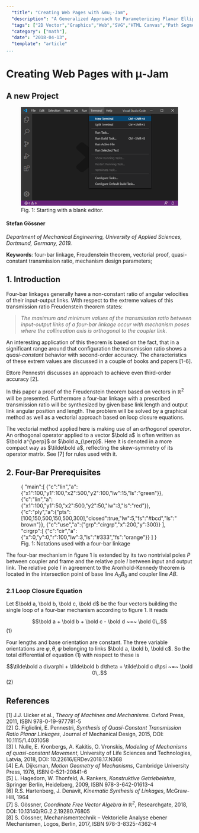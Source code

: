 ```yaml
---
  "title": "Creating Web Pages with &mu;-Jam",
  "description": "A Generalized Approach to Parameterizing Planar Elliptical Arcs.",
  "tags": ["2D Vector","Graphics","Web","SVG","HTML Canvas","Path Segment"],
  "category": ["math"],
  "date": "2018-04-13",
  "template": "article"
...
```

# Creating Web Pages with &mu;-Jam

## A new Project


<figure>
  <img src="./img/mu-jam.01.png">
  <figcaption>Fig. 1: Starting with a blank editor.</figcaption>
</figure>

 



#### Stefan Gössner

*Department of Mechanical Engineering, University of Applied Sciences, Dortmund, Germany, 2019.*

**Keywords**:  four-bar linkage, Freudenstein theorem, vectorial proof, quasi-constant transmission ratio, mechanism design parameters; 


## 1. Introduction

Four-bar linkages generally have a non-constant ratio of angular velocities of their input-output links. With respect to the extreme values of this transmission ratio Freudenstein theorem states:

> *The maximum and minimum values of the transmission ratio between input-output links of a four-bar linkage occur with mechanism poses where the collineation axis is orthogonal to the coupler link*.

An interesting application of this theorem is based on the fact, that in a significant range around that configuration the transmission ratio shows a *quasi-constant* behavior with second-order accuracy. The characteristics of these extrem values are discussed in a couple of books and papers [1-6].

Ettore Pennestri discusses an approach to achieve even third-order accuracy [2].

In this paper a proof of the Freudenstein theorem based on vectors in $\mathbb R^2$ will be presented. Furthermore a four-bar linkage with a prescribed transmission ratio will be synthesized by given base link length and output link angular position and length. The problem will be solved by a graphical method as well as a vectorial approach based on loop closure equations.

 The vectorial method applied here is making use of an *orthogonal operator*. An orthogonal operator applied to a vector $\bold a$ is often written as $\bold a^{\perp}$ or $\bold a_{\perp}$. Here it is denoted in a more compact way as $\tilde\bold a$, reflecting the skew-symmetry of its operator matrix. See [7] for rules used with it. 

## 2. Four-Bar Prerequisites

<figure>
<g-2 id='g' width="501" height="401" cartesian darkmode x0="-50" y0="-30">
{ "main":[
    {"c":"lin","a":{"x1":100,"y1":100,"x2":500,"y2":100,"lw":15,"ls":"green"}},
    {"c":"lin","a":{"x1":100,"y1":50,"x2":500,"y2":50,"lw":3,"ls":"red"}},
    {"c":"ply","a":{"pts":[100,150,500,150,500,300],"closed":true,"lw":5,"fs":"#bcd","ls":"brown"}},
    {"c":"use","a":{"grp":"cirgrp","x":200,"y":300}}
  ],
  "cirgrp":[
    {"c":"cir","a":{"x":0,"y":0,"r":100,"lw":3,"ls":"#333","fs":"orange"}}
  ]
}
</g-2>
  <figcaption>Fig. 1: Notations used with a four-bar linkage</figcaption>
</figure>

The four-bar mechanism in figure 1 is extended by its two nontrivial poles $P$ between coupler and frame and the relative pole $I$ between input and output link. The relative pole $I$ in agreement to the Aronhold-Kennedy theorem is located in the intersection point of base line $A_0B_0$ and coupler line $AB$. 

### 2.1 Loop Closure Equation

Let $\bold a, \bold b, \bold c, \bold d$ be the four vectors building the single loop of a four-bar mechanism according to figure 1. It reads

$$\bold a + \bold b + \bold c - \bold d ~=~ \bold 0\,.$$ (1)

Four lengths and base orientation are constant. The three variable orientations are $\varphi, \theta, \psi$ belonging to links $\bold a, \bold b, \bold c$. So the total differential of equation (1) with respect to these is

$$\tilde\bold a d\varphi + \tilde\bold b d\theta + \tilde\bold c d\psi ~=~ \bold 0\,.$$ (2)

## References

[1]  J.J. Uicker et al., *Theory of Machines and Mechanisms.* Oxford Press, 2011, ISBN 978-0-19-977781-5  
[2]  G. Figliolini, E. Pennestri, *Synthesis of Quasi-Constant Transmission Ratio Planar Linkages*, Journal of Mechanical Design, 2015, DOI: 10.1115/1.4031058    
[3]  I. Nulle, E. Kronbergs, A. Kakitis, O. Vronskis, *Modeling of Mechanisms of quasi-constant Movement*, University of Life Sciences and Technologies, Latvia, 2018, DOI: 10.22616/ERDev2018.17.N368   
[4]  E.A. Dijksman, *Motion Geometry of Mechanisms*, Cambridge University Press, 1976, ISBN 0-521-20841-6  
[5]  L. Hagedorn, W. Thonfeld, A. Rankers, *Konstruktive Getriebelehre*, Springer Berlin, Heidelberg, 2009, ISBN 978-3-642-01613-4   
[6] R.S. Hartenberg, J. Denavit, *Kinematic Synthesis of Linkages*, McGraw-Hill, 1964   
[7]  S. Gössner, *Coordinate Free Vector Algebra in $\mathbb R^2$*, 
Researchgate, 2018, DOI: 10.13140/RG.2.2.19280.76805   
[8] S. Gössner, Mechanismentechnik – Vektorielle Analyse ebener Mechanismen, Logos, Berlin, 2017, ISBN 978-3-8325-4362-4  

